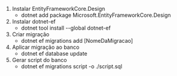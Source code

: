 1. Instalar EntityFrameworkCore.Design
    * dotnet add package Microsoft.EntityFrameworkCore.Design
2. Instalar dotnet-ef
    * dotnet tool install --global dotnet-ef
3. Criar migração
    * dotnet ef migrations add [NomeDaMigracao]
4. Aplicar migração ao banco
    * dotnet ef database update
5. Gerar script do banco 
    * dotnet ef migrations script -o ./script.sql
